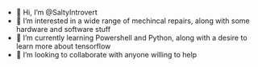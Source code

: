 - 👋 Hi, I’m @SaltyIntrovert
- 👀 I’m interested in a wide range of mechincal repairs, along with some hardware and software stuff
- 🌱 I’m currently learning Powershell and Python, along with a desire to learn more about tensorflow
- 💞️ I’m looking to collaborate with anyone willing to help

<!---
SaltyIntrovert/SaltyIntrovert is a ✨ special ✨ repository because its `README.md` (this file) appears on your GitHub profile.
You can click the Preview link to take a look at your changes.
--->
